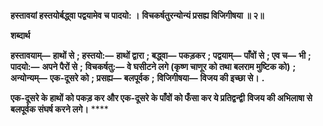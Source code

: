**हस्तावयां हस्तयोर्बद्ध्वा पद्वयामेव च पादयो: ।** **विचकर्षतुरन्योन्यं प्रसह्य विजिगीषया ॥ २॥** 

**शब्दार्थ** 

**हस्तावयाम्—** **हाथों से** **; हस्तयो:—** **हाथों द्वारा** **; बद्ध्वा—** **पकड़कर** **; पद्वयाम्—** **पाँवों से** **; एव च—** **भी** **; पादयो:—** **अपने पैरों से** **;** **विचकर्षतु:—** **वे घसीटने लगे (कृष्ण चाणूर को तथा बलराम मुष्टिक को)** **; अन्योन्यम्—** **एक-दूसरे को** **; प्रसह्य—** **बलपूर्वक** **;** **विजिगीषया—** **विजय की इच्छा से।** **.** 

**एक-दूसरे के हाथों को पकड़ कर और एक-दूसरे के पाँवों को फँसा कर ये प्रतिद्वन्द्वी** **विजय की अभिलाषा से बलपूर्वक संघर्ष करने लगे।** **** 